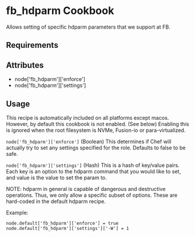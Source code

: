 fb_hdparm Cookbook
==================
Allows setting of specific hdparm parameters that we support at FB.

Requirements
------------

Attributes
----------
* node['fb_hdparm']['enforce']
* node['fb_hdparm']['settings']

Usage
-----
This recipe is automatically included on all platforms except
macos. However, by default this cookbook is not enabled. (See below)
Enabling this is ignored when the root filesystem is NVMe, Fusion-io or
para-virtualized.

`node['fb_hdparm']['enforce']` (Boolean)
This determines if Chef will actually try to set any settings specified
for the role. Defaults to false to be safe.

`node['fb_hdparm']['settings']` (Hash)
This is a hash of key/value pairs. Each key is an option to the hdparm
command that you would like to set, and value is the value to set the
param to.

NOTE: hdparm in general is capable of dangerous and destructive
      operations. Thus, we only allow a specific subset of options.
      These are hard-coded in the default hdparm recipe.

Example:

```
node.default['fb_hdparm']['enforce'] = true
node.default['fb_hdparm']['settings']['-W'] = 1
```
